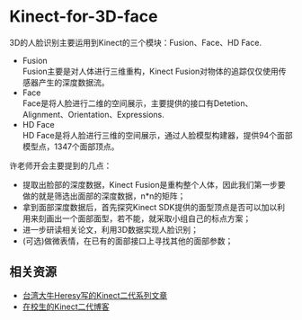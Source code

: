 # Kinect-for-3D-face
3D的人脸识别主要运用到Kinect的三个模块：Fusion、Face、HD Face.<br>
* Fusion<br>
  Fusion主要是对人体进行三维重构，Kinect Fusion对物体的追踪仅仅使用传感器产生的深度数据流。
* Face<br>
  Face是将人脸进行二维的空间展示，主要提供的接口有Detetion、Alignment、Orientation、Expressions.
* HD Face<br>
  HD Face是将人脸进行三维的空间展示，通过人脸模型构建器，提供94个面部模型点，1347个面部顶点。

许老师开会主要提到的几点：
* 提取出脸部的深度数据，Kinect Fusion是重构整个人体，因此我们第一步要做的就是筛选出面部的深度数据，n*n的矩阵；
* 拿到面部深度数据后，首先探究Kinect SDK提供的面型顶点是否可以加以利用来刻画出一个面部面型，若不能，就采取小组自己的标点方案；
* 进一步研读相关论文，利用3D数据实现人脸识别；
* (可选)做微表情，在已有的面部接口上寻找其他的面部参数；

## 相关资源
  * [台湾大牛Heresy写的Kinect二代系列文章](https://kheresy.wordpress.com/kinect-for-windows-v2-cpp-index/ )
  * [在校生的Kinect二代博客](http://blog.csdn.net/dustpg/article/category/2408183)

